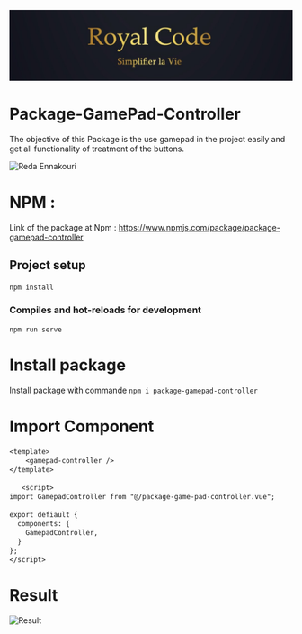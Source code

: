 ![Reda Ennakouri](https://raw.githubusercontent.com/redaEnnakouri/vue-twitch-video-controls/main/images/royalCode.jpeg)

# Package-GamePad-Controller
The objective of this Package is the use gamepad in the project easily and get all functionality of treatment of the buttons.

![Reda Ennakouri](https://camo.githubusercontent.com/03f7e55f3cae2f2677b0f8b7e899d7aa3a6514075fe2581514fa0fe79f97e471/68747470733a2f2f6d6963726f77656265722e636f6d2f63646e2f323031395f76657273696f6e2f537461722d4d6963726f77656265722e676966)

# NPM :
Link of the package at Npm : https://www.npmjs.com/package/package-gamepad-controller

## Project setup
```
npm install
```

### Compiles and hot-reloads for development
```
npm run serve
```


# Install package
Install package with commande `npm i package-gamepad-controller`

# Import Component 

```
<template>
    <gamepad-controller />
</template>
   
   <script>
import GamepadController from "@/package-game-pad-controller.vue";

export defiault {
  components: {
    GamepadController,
  }
};
</script>
```
# Result 

![Result](https://github.com/redaEnnakouri/GamePads-Web-Controller/blob/staging/images/gamePad.png?raw=true)
